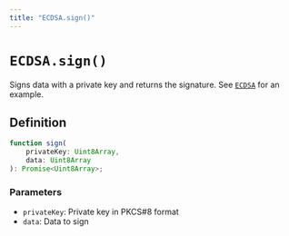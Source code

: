 ```yaml
---
title: "ECDSA.sign()"
---
```


# `ECDSA.sign()`

Signs data with a private key and returns the signature. See [`ECDSA`](/reference/crypto/ECDSA) for an example.

## Definition

```ts
function sign(
	privateKey: Uint8Array,
	data: Uint8Array
): Promise<Uint8Array>;
```

### Parameters

- `privateKey`: Private key in PKCS#8 format
- `data`: Data to sign
